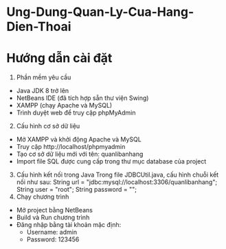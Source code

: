 # Ung-Dung-Quan-Ly-Cua-Hang-Dien-Thoai
# Hướng dẫn cài đặt
1. Phần mềm yêu cầu
- Java JDK 8 trở lên
- NetBeans IDE (đã tích hợp sẵn thư viện Swing)
- XAMPP (chạy Apache và MySQL)
- Trình duyệt web để truy cập phpMyAdmin
2. Cấu hình cơ sở dữ liệu
- Mở XAMPP và khởi động Apache và MySQL
- Truy cập http://localhost/phpmyadmin
- Tạo cơ sở dữ liệu mới với tên: quanlibanhang
- Import file SQL được cung cấp trong thư mục database của project
3. Cấu hình kết nối trong Java
Trong file JDBCUtil.java, cấu hình chuỗi kết nối như sau:
String url = "jdbc:mysql://localhost:3306/quanlibanhang";
String user = "root";
String password = "";
4. Chạy chương trình
- Mở project bằng NetBeans
- Build và Run chương trình
- Đăng nhập bằng tài khoản mặc định:
  + Username: admin
  + Password: 123456
